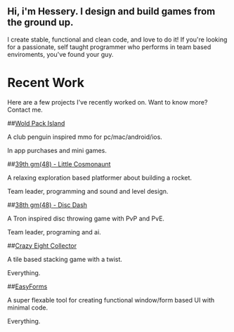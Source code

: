 ## Hi, i'm Hessery. I design and build games from the ground up.

I create stable, functional and clean code, and love to do it!
If you're looking for a passionate, self taught programmer who performs in team based enviroments, you've found your guy.

# Recent Work
Here are a few projects I've recently worked on. Want to know more? Contact me.

##[Wold Pack Island](https://apps.apple.com/app/id1453048068)

A club penguin inspired mmo for pc/mac/android/ios.

In app purchases and mini games.

##[39th gm(48) - Little Cosmonaunt](https://gm48.net/game/1971/little-cosmonaut)

A relaxing exploration based platformer about building a rocket.

Team leader, programming and sound and level design.

##[38th gm(48) - Disc Dash](https://gm48.net/game/1855/disc-dash)

A Tron inspired disc throwing game with PvP and PvE.

Team leader, programing and ai.

##[Crazy Eight Collector](https://oke-oku.itch.io/crazy-eight-collector)

A tile based stacking game with a twist.

Everything.

##[EasyForms](https://marketplace.yoyogames.com/assets/10060/easyforms)

A super flexable tool for creating functional window/form based UI with minimal code.

Everything.
